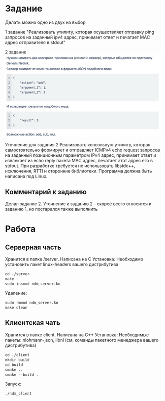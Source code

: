 # Задание
Делать можно одно из двух на выбор

1 задание
"Реализовать утилиту, которая осуществляет отправку ping запросов на заданный ipv4 адрес, принимает ответ и печатает MAC адрес отправителя в stdout"

2 задание
![Задание 2](./readme_source/image.png)

Уточнение для задания 2
Реализовать консольную утилиту, которая самостоятельно формирует и отправляет ICMPv4 echo request запросов на заданный позиционным параметром IPv4 адрес, принимает ответ и извлекает из echo reply пакета MAC адрес, печатает этот адрес его в stdout.
При разработке требуется не использовать libstdc++, исключения, RTTI и сторонние библиотеки. Программа должна быть написана под Linux.

## Комментарий к заданию
Делал задание 2. Уточнение к заданию 2 - скорее всего относится к заданию 1, но постарался также выполнить

# Работа
## Серверная часть
Хранится в папке /server. Написана на C
Установка:
Необходимо установить пакет linux-headers вашего дистрибутива

```
cd ./server
make
sudo insmod ndm_server.ko
```

Удаление:

```
sudo rmmod ndm_server.ko
make clean
```

## Клиентская чать
Хранится в папке client. Написана на C++
Установка:
Необходимые пакеты:
nlohmann-json, libnl (см. команды пакетного менеджера вашего дистрибутива)

```
cd ./client
mkdir build
cd build
cmake ..
cmake --build .
```

Запуск:

```
./ndm_client
```